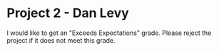 # Project 2 - Dan Levy

I would like to get an "Exceeds Expectations" grade. Please reject the project if it does not meet this grade.
